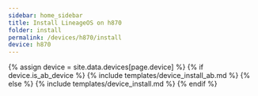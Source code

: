 ```yaml
---
sidebar: home_sidebar
title: Install LineageOS on h870
folder: install
permalink: /devices/h870/install
device: h870
---
```

{% assign device = site.data.devices[page.device] %}
{% if device.is_ab_device %}
{% include templates/device_install_ab.md %}
{% else %}
{% include templates/device_install.md %}
{% endif %}
